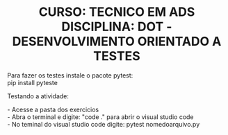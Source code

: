 <h1 align="center">CURSO: TECNICO EM ADS DISCIPLINA: DOT - DESENVOLVIMENTO ORIENTADO A TESTES</h1>
<p>Para fazer os testes instale o pacote pytest:<br>
  pip install pyteste</p>

<p>Testando a atividade:</p>
  - Acesse a pasta dos exercicios<br>
  - Abra o terminal e digite: "code ." para abrir o visual studio code<br>
  - No teminal do visual studio code digite: pytest nomedoarquivo.py

